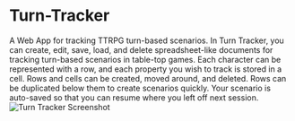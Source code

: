 # Turn-Tracker
A Web App for tracking TTRPG turn-based scenarios.
In Turn Tracker, you can create, edit, save, load, and delete spreadsheet-like documents for tracking turn-based scenarios in table-top games. Each character can be represented with a row, and each property you wish to track is stored in a cell. Rows and cells can be created, moved around, and deleted. Rows can be duplicated below them to create scenarios quickly. Your scenario is auto-saved so that you can resume where you left off next session.
![Turn Tracker Screenshot](url "images/turntracker2.png")


